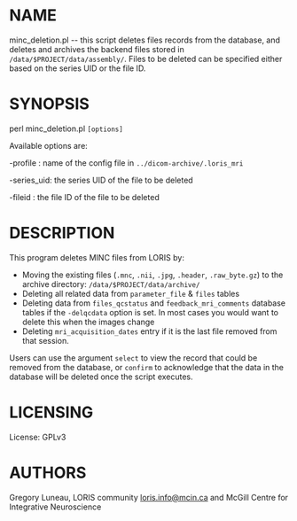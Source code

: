 # NAME

minc\_deletion.pl -- this script deletes files records from the database, and
deletes and archives the backend files stored in `/data/$PROJECT/data/assembly/`.
Files to be deleted can be specified either based on the series UID or the file
ID.

# SYNOPSIS

perl minc\_deletion.pl `[options]`

Available options are:

\-profile   : name of the config file in `../dicom-archive/.loris_mri`

\-series\_uid: the series UID of the file to be deleted

\-fileid    : the file ID of the file to be deleted

# DESCRIPTION

This program deletes MINC files from LORIS by:
  - Moving the existing files (`.mnc`, `.nii`, `.jpg`, `.header`,
    `.raw_byte.gz`) to the archive directory: `/data/$PROJECT/data/archive/`
  - Deleting all related data from `parameter_file` & `files` tables
  - Deleting data from `files_qcstatus` and `feedback_mri_comments`
    database tables if the `-delqcdata` option is set. In most cases
    you would want to delete this when the images change
  - Deleting `mri_acquisition_dates` entry if it is the last file
    removed from that session.

Users can use the argument `select` to view the record that could be removed
from the database, or `confirm` to acknowledge that the data in the database
will be deleted once the script executes.

# LICENSING

License: GPLv3

# AUTHORS

Gregory Luneau,
LORIS community <loris.info@mcin.ca> and McGill Centre for Integrative Neuroscience

